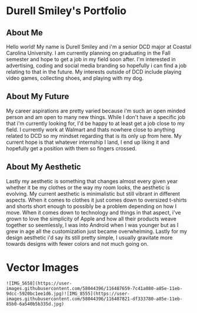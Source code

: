 # Durell Smiley's Portfolio

## About Me 

Hello world! My name is Durell Smiley and i'm a senior DCD major at Coastal Carolina University. I am currently planning on graduating in the Fall semester and hope to get a job in my field soon after. I'm interested in advertising, coding and social media branding so hopefully i can find a job relating to that in the future. My interests outside of DCD include playing video games, collecting shoes, and playing with my dog.

## About My Future

My career aspirations are pretty varied because i'm such an open minded person and am open to many new things. While I don't have a specific job that i'm currently looking for, I'd be happy to at least get a job close to my field. I currently work at Walmart and thats nowhere close to anything related to DCD so my mindset regarding that is its only up from here. My current hope is that whatever internship I land, I end up liking it and hopefully get a position with them so fingers crossed.

## About My Aesthetic

Lastly my aesthetic is something that changes almost every given year whether it be my clothes or the way my room looks, the aesthetic is evolving. My current aesthetic is minimalistic but still vibrant in different aspects. When it comes to clothes it just comes down to oversized t-shirts and shorts short enough to possibly be a problem depending on how I move. When it comes down to technology and things in that aspect, i've grown to love the simplicity of Apple and how all their products weave together so seemlessly, I was into Android when I was younger but as I grew in age all the customization just became overwhelming. Lastly for my design aesthetic i'd say its still pretty simple, I usually gravitate more towards designs with fewer colors and not much going on.

# Vector Images
```
![IMG_5658](https://user-images.githubusercontent.com/58044396/116487659-7c41a080-a85e-11eb-9dcc-5920bc1ee1d6.jpg)![IMG_8555](https://user-images.githubusercontent.com/58044396/116487821-df333780-a85e-11eb-85b0-6a540b5b335d.jpg)
```

